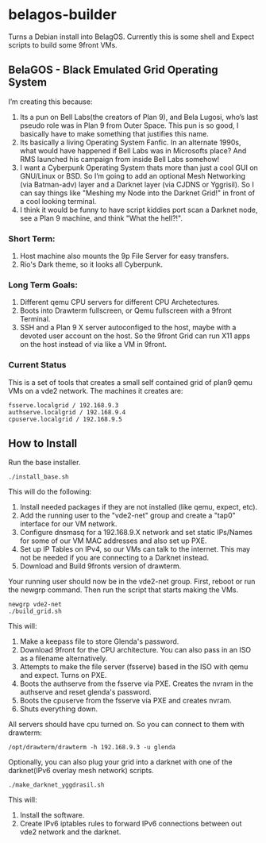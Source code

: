 # belagos-builder
Turns a Debian install into BelagOS. Currently this is some shell and Expect scripts to build some 9front VMs.

## BelaGOS - Black Emulated Grid Operating System
I’m creating this because:
1. Its a pun on Bell Labs(the creators of Plan 9), and Bela Lugosi, who’s last pseudo role was in Plan 9 from Outer Space. This pun is so good, I basically have to make something that justifies this name.
1. Its basically a living Operating System Fanfic. In an alternate 1990s, what would have happened if Bell Labs was in Microsofts place? And RMS launched his campaign from inside Bell Labs somehow!
1. I want a Cyberpunk Operating System thats more than just a cool GUI on GNU/Linux or BSD. So I’m going to add an optional Mesh Networking (via Batman-adv) layer and a Darknet layer (via CJDNS or Yggrisil). So I can say things like "Meshing my Node into the Darknet Grid!" in front of a cool looking terminal.
1. I think it would be funny to have script kiddies port scan a Darknet node, see a Plan 9 machine, and think "What the hell?!".

### Short Term:
1. Host machine also mounts the 9p File Server for easy transfers.
1. Rio's Dark theme, so it looks all Cyberpunk.

### Long Term Goals:
1. Different qemu CPU servers for different CPU Archetectures.
1. Boots into Drawterm fullscreen, or Qemu fullscreen with a 9front Terminal.
1. SSH and a Plan 9 X server autoconfiged to the host, maybe with a devoted user account on the host. So the 9front Grid can run X11 apps on the host instead of via like a VM in 9front.

### Current Status

This is a set of tools that creates a small self contained grid of plan9 qemu VMs on a vde2 network. The machines it creates are:

	fsserve.localgrid / 192.168.9.3
	authserve.localgrid / 192.168.9.4
	cpuserve.localgrid / 192.168.9.5

## How to Install

Run the base installer.

	./install_base.sh

This will do the following:
1. Install needed packages if they are not installed (like qemu, expect, etc).
1. Add the running user to the "vde2-net" group and create a "tap0" interface for our VM network.
1. Configure dnsmasq for a 192.168.9.X network and set static IPs/Names for some of our VM MAC addresses and also set up PXE.
1. Set up IP Tables on IPv4, so our VMs can talk to the internet. This may not be needed if you are connecting to a Darknet instead.
1. Download and Build 9fronts version of drawterm. 

Your running user should now be in the vde2-net group. First, reboot or run the newgrp command. Then run the script that starts making the VMs.

	newgrp vde2-net
	./build_grid.sh

This will:
1. Make a keepass file to store Glenda's password. 
1. Download 9front for the CPU architecture. You can also pass in an ISO as a filename alternatively.
1. Attempts to make the file server (fsserve) based in the ISO with qemu and expect. Turns on PXE.
1. Boots the authserve from the fsserve via PXE. Creates the nvram in the authserve and reset glenda's password.
1. Boots the cpuserve from the fsserve via PXE and creates nvram.
1. Shuts everything down.

All servers should have cpu turned on. So you can connect to them with drawterm:

	/opt/drawterm/drawterm -h 192.168.9.3 -u glenda

Optionally, you can also plug your grid into a darknet with one of the darknet(IPv6 overlay mesh network) scripts.

	./make_darknet_yggdrasil.sh

This will:
1. Install the software. 
1. Create IPv6 iptables rules to forward IPv6 connections between out vde2 network and the darknet.

